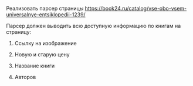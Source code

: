 Реализовать парсер страницы https://book24.ru/catalog/vse-obo-vsem-universalnye-entsiklopedii-1239/

Парсер должен выводить всю доступную информацию по книгам на страницу: 

1. Ссылку на изображение

2. Новую и старую цену

3. Название книги

4. Авторов